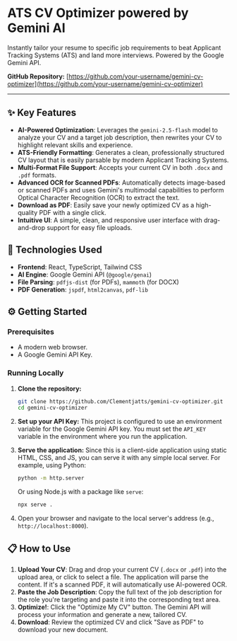# ATS CV Optimizer powered by Gemini AI

Instantly tailor your resume to specific job requirements to beat Applicant Tracking Systems (ATS) and land more interviews. Powered by the Google Gemini API.

**GitHub Repository:** [https://github.com/your-username/gemini-cv-optimizer](https://github.com/your-username/gemini-cv-optimizer)

---

## ✨ Key Features

-   **AI-Powered Optimization**: Leverages the `gemini-2.5-flash` model to analyze your CV and a target job description, then rewrites your CV to highlight relevant skills and experience.
-   **ATS-Friendly Formatting**: Generates a clean, professionally structured CV layout that is easily parsable by modern Applicant Tracking Systems.
-   **Multi-Format File Support**: Accepts your current CV in both `.docx` and `.pdf` formats.
-   **Advanced OCR for Scanned PDFs**: Automatically detects image-based or scanned PDFs and uses Gemini's multimodal capabilities to perform Optical Character Recognition (OCR) to extract the text.
-   **Download as PDF**: Easily save your newly optimized CV as a high-quality PDF with a single click.
-   **Intuitive UI**: A simple, clean, and responsive user interface with drag-and-drop support for easy file uploads.

## 🚀 Technologies Used

-   **Frontend**: React, TypeScript, Tailwind CSS
-   **AI Engine**: Google Gemini API (`@google/genai`)
-   **File Parsing**: `pdfjs-dist` (for PDFs), `mammoth` (for DOCX)
-   **PDF Generation**: `jspdf`, `html2canvas`, `pdf-lib`

## ⚙️ Getting Started

### Prerequisites

-   A modern web browser.
-   A Google Gemini API Key.

### Running Locally

1.  **Clone the repository:**
    ```bash
    git clone https://github.com/Clementjatts/gemini-cv-optimizer.git
    cd gemini-cv-optimizer
    ```

2.  **Set up your API Key:**
    This project is configured to use an environment variable for the Google Gemini API key. You must set the `API_KEY` variable in the environment where you run the application.

3.  **Serve the application:**
    Since this is a client-side application using static HTML, CSS, and JS, you can serve it with any simple local server. For example, using Python:
    ```bash
    python -m http.server
    ```
    Or using Node.js with a package like `serve`:
    ```bash
    npx serve .
    ```

4.  Open your browser and navigate to the local server's address (e.g., `http://localhost:8000`).

## 📋 How to Use

1.  **Upload Your CV**: Drag and drop your current CV (`.docx` or `.pdf`) into the upload area, or click to select a file. The application will parse the content. If it's a scanned PDF, it will automatically use AI-powered OCR.
2.  **Paste the Job Description**: Copy the full text of the job description for the role you're targeting and paste it into the corresponding text area.
3.  **Optimize!**: Click the "Optimize My CV" button. The Gemini API will process your information and generate a new, tailored CV.
4.  **Download**: Review the optimized CV and click "Save as PDF" to download your new document.

